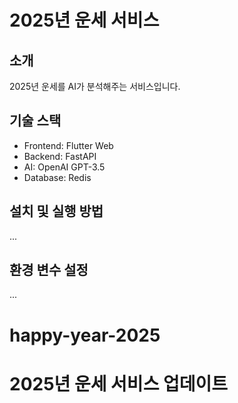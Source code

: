 # 2025년 운세 서비스

## 소개
2025년 운세를 AI가 분석해주는 서비스입니다.

## 기술 스택
- Frontend: Flutter Web
- Backend: FastAPI
- AI: OpenAI GPT-3.5
- Database: Redis

## 설치 및 실행 방법
...

## 환경 변수 설정
...
# happy-year-2025
# 2025년 운세 서비스 업데이트
